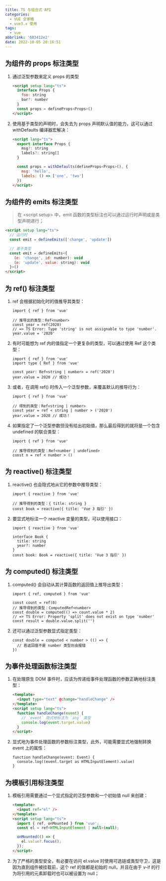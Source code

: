 ```yaml
---
title: TS 与组合式 API
categories:
  - VUE 全家桶
  - vue3.x 使用
tags:
  - vue
abbrlink: '683412e2'
date: 2022-10-05 20:16:51
---
```


## 为组件的 props 标注类型
1. 通过泛型参数来定义 props 的类型
    ```HTML
    <script setup lang="ts">
      interface Props {
        foo: string
        bar?: number
      }
      const props = defineProps<Props>()
    </script>
    ```
2. 使用基于类型的声明时，会失去为 props 声明默认值的能力，这可以通过 withDefaults 编译器宏解决：
    ```HTML
    <script lang="ts">
      export interface Props {
        msg?: string
        labels?: string[]
      }
    
      const props = withDefaults(defineProps<Props>(), {
        msg: 'hello',
        labels: () => ['one', 'two']
      })
    </script>
    ```

## 为组件的 emits 标注类型
> 在 \<script setup> 中，emit 函数的类型标注也可以通过运行时声明或是类型声明进行；
```HTML
<script setup lang="ts">
  // 运行时
  const emit = defineEmits(['change', 'update'])

  // 基于类型
  const emit = defineEmits<{
    (e: 'change', id: number): void
    (e: 'update', value: string): void
  }>()
</script>
```

## 为 ref() 标注类型
1. ref 会根据初始化时的值推导其类型：
    ```TS
    import { ref } from 'vue'
    
    // 推导出的类型：Ref<number>
    const year = ref(2020)
    // => TS Error: Type 'string' is not assignable to type 'number'.
    year.value = '2020'
    ```
2. 有时可能想为 ref 内的值指定一个更复杂的类型，可以通过使用 Ref 这个类型：
    ```TS
    import { ref } from 'vue'
    import type { Ref } from 'vue'
    
    const year: Ref<string | number> = ref('2020')
    year.value = 2020 // 成功！
    ```
3. 或者，在调用 ref() 时传入一个泛型参数，来覆盖默认的推导行为：
    ```TS
    import { ref } from 'vue'
    
    // 得到的类型：Ref<string | number>
    const year = ref < string | number > ('2020')
    year.value = 2020 // 成功！
    ```
4. 如果指定了一个泛型参数但没有给出初始值，那么最后得到的就将是一个包含 undefined 的联合类型：
    ```TS
    import { ref } from 'vue'
    
    // 推导得到的类型：Ref<number | undefined>
    const n = ref < number > ()
    ```

## 为 reactive() 标注类型
1. reactive() 也会隐式地从它的参数中推导类型：
    ```TS
    import { reactive } from 'vue'
    
    // 推导得到的类型：{ title: string }
    const book = reactive({ title: 'Vue 3 指引' })
    ```
2. 要显式地标注一个 reactive 变量的类型，可以使用接口：
    ```TS
    import { reactive } from 'vue'
    
    interface Book {
      title: string
      year?: number
    }
    const book: Book = reactive({ title: 'Vue 3 指引' })
    ```

## 为 computed() 标注类型
1. computed() 会自动从其计算函数的返回值上推导出类型：
    ```TS
    import { ref, computed } from 'vue'
    
    const count = ref(0)
    // 推导得到的类型：ComputedRef<number>
    const double = computed(() => count.value * 2)
    // => TS Error: Property 'split' does not exist on type 'number'
    const result = double.value.split('')
    ```
2. 还可以通过泛型参数显式指定类型：
    ```TS
    const double = computed < number > (() => {
      // 若返回值不是 number 类型则会报错
    })
    ```

## 为事件处理函数标注类型
1. 在处理原生 DOM 事件时，应该为传递给事件处理函数的参数正确地标注类型：
    ```HTML
    <template>
      <input type="text" @change="handleChange" />
    </template>
    <script setup lang="ts">
      function handleChange(event) {
        // `event` 隐式地标注为 `any` 类型
        console.log(event.target.value)
      }
    </script>
    ```
2. 显式地为事件处理函数的参数标注类型，此外，可能需要显式地强制转换  event  上的属性：
    ```TS
    function handleChange(event: Event) {
      console.log((event.target as HTMLInputElement).value)
    }
    ```

## 为模板引用标注类型
1. 模板引用需要通过一个显式指定的泛型参数和一个初始值 null 来创建：
    ```HTML
    <template>
      <input ref="el" />
    </template>
    <script setup lang="ts">
      import { ref, onMounted } from 'vue';
      const el = ref<HTMLInputElement | null>(null);
    
      onMounted(() => {
        el.value?.focus();
      });
    </script>
    ```
2. 为了严格的类型安全，有必要在访问  el.value  时使用可选链或类型守卫，这是因为直到组件被挂载前，这个 ref 的值都是初始的  null，并且在由于  v-if  的行为将引用的元素卸载时也可以被设置为 null；
